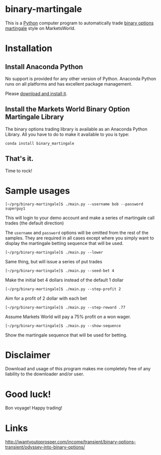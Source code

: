 binary-martingale
=================

This is a [Python](http://www.python.org) computer program to automatically trade [binary options](http://en.wikipedia.org/wiki/Binary_option) [martingale](http://en.wikipedia.org/wiki/Martingale_(betting_system)) style on MarketsWorld.

# Installation

## Install Anaconda Python

No support is provided for any other version of Python. Anaconda
Python runs on all platforms and has excellent package management.

Please
[download and install it](https://store.continuum.io/cshop/anaconda/).

## Install the Markets World Binary Option Martingale Library

The binary options trading library is available as an Anaconda Python
Library. All you have to do to make it available to you is type:

    conda install binary_martingale

## That's it.

Time to rock!

# Sample usages

    [~/prg/binary-martingale]$ ./main.py --username bob --password superguy1

This will login to your demo account and make a series of martingale call trades (the default direction)

The `username` and `password` options will be omitted from the
rest of the samples. They are required in all cases except where you
simply want to display the martingale betting sequence that will be used.


    [~/prg/binary-martingale]$ ./main.py --lower

Same thing, but will issue a series of put trades

    [~/prg/binary-martingale]$ ./main.py --seed-bet 4

Make the initial bet 4 dollars instead of the default 1 dollar

    [~/prg/binary-martingale]$ ./main.py --step-profit 2

Aim for a profit of 2 dollar with each bet

    [~/prg/binary-martingale]$ ./main.py --step-reward .77

Assume Markets World will pay a 75% profit on a won wager.

    [~/prg/binary-martingale]$ ./main.py --show-sequence

Show the martingale sequence that will be used for betting.

# Disclaimer

Download and usage of this program makes me completely free of any liability to the downloader and/or user.

# Good luck!

Bon voyage! Happy trading!

# Links

http://iwantyoutoprosper.com/income/transient/binary-options-transient/odyssey-into-binary-options/
